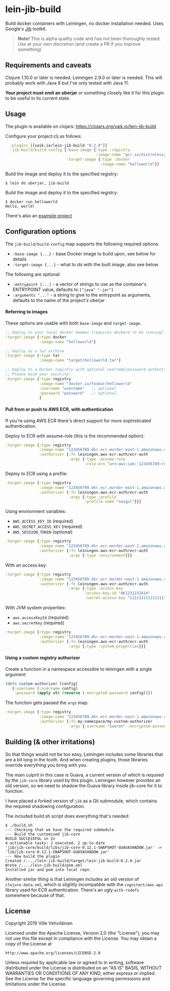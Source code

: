# lein-jib-build

Build docker containers with Leiningen, no docker installation needed. Uses Google's [Jib](https://github.com/GoogleContainerTools/jib) toolkit.

>**Note!** This is alpha quality code and has not been thoroughly tested. Use at your own discretion (and create a PR if you improve something)

## Requirements and caveats

Clojure 1.10.0 or later is needed. Leiningen 2.9.0 or later is needed. This will probably work with Java 8 but
I've only tested with Java 11.

**Your project must emit an uberjar** or something closely like it for this plugin to be useful in its current state.

## Usage

The plugin is available on clojars: https://clojars.org/vaik.io/lein-jib-build

Configure your project.clj as follows:

```clojure
  :plugins [[vaik.io/lein-jib-build "0.2.0"]]
  :jib-build/build-config {:base-image {:type :registry
                                        :image-name "gcr.io/distroless/java"}
                           :target-image {:type :docker
                                          :image-name "helloworld"}}

```

Build the image and deploy it to the specified registry:

    $ lein do uberjar, jib-build

Build the image and deploy it to the specified registry:

    $ docker run helloworld
    Hello, world!

There's also an [example project](https://github.com/vehvis/lein-jib-build/tree/master/lein-jib-build-test) 


## Configuration options

The `jib-build/build-config` map supports the following required options:
* `:base-image {...}` - base Docker image to build upon, see below for details
* `:target-image {...}` - what to do with the built image, also see below

The following are optional:
* `:entrypoint [...]` - a vector of strings to use as the container's ENTRYPOINT value, defaults to `["java" "-jar"]`
* `:arguments "..."` - a string to give to the entrypoint as arguments, defaults to the name of the project's uberjar

#### Referring to images

These options are usable with both `base-image` and `target-image`.

```clojure
;; Deploy to your local docker daemon (requires dockerd to be running)
:target-image {:type docker
               :image-name "helloworld"}
```
```clojure
;; Deploy as a tar archive
:target-image {:type tar
               :image-name "target/helloworld.tar"}
```
```clojure
;; Deploy to a Docker registry with optional username/password authentication 
;; Please mind your security!
:target-image {:type registry
               :image-name "docker.io/foobar/helloworld"
               :username "username"   ;; optional
               :password "password"   ;; optional
               }
```

#### Pull from or push to AWS ECR, with authentication

If you're using AWS ECR there's direct support for more sophisticated authentication.

Deploy to ECR with assume-role (this is the recommended option):

```clojure
:target-image {:type registry
               :image-name "123456789.dkr.ecr.mordor-east-1.amazonaws.com/helloworld"
               :authorizer {:fn leiningen.aws-ecr-auth/ecr-auth
                            :args {:type :assume-role
                                   :role-arn "arn:aws:iam::123456789:role/nazgul"}}}
```

Deploy to ECR using a profile:

```clojure
:target-image {:type registry
               :image-name "123456789.dkr.ecr.mordor-east-1.amazonaws.com/helloworld"
               :authorizer {:fn leiningen.aws-ecr-auth/ecr-auth
                            :args {:type :profile
                                   :profile-name "nazgul"}}}
```

Using environment variables:
* `AWS_ACCESS_KEY_ID`      (required)      
* `AWS_SECRET_ACCESS_KEY`  (required)
* `AWS_SESSION_TOKEN`      (optional)
```clojure
:target-image {:type registry
               :image-name "123456789.dkr.ecr.mordor-east-1.amazonaws.com/helloworld"
               :authorizer {:fn leiningen.aws-ecr-auth/ecr-auth
                            :args {:type :environment}}}
```

With an access key:
```clojure
:target-image {:type registry
               :image-name "123456789.dkr.ecr.mordor-east-1.amazonaws.com/helloworld"
               :authorizer {:fn leiningen.aws-ecr-auth/ecr-auth
                            :args {:type :access-key
                                   :access-key-id "AK1231232414"
                                   :secret-access-key "111111111111111"}}}
```

With JVM system properties:
* `aws.accessKeyId`  (required)
* `aws.secretKey`    (required)

```clojure
:target-image {:type registry
               :image-name "123456789.dkr.ecr.mordor-east-1.amazonaws.com/helloworld"
               :authorizer {:fn leiningen.aws-ecr-auth/ecr-auth
                            :args {:type :system-properties}}}
```

#### Using a custom registry authorizer

Create a function in a namespace accessible to leiningen with a single argument:

```clojure
(defn custom-authorizer [config] 
   {:username (:username config)
    :password (apply str (reverse (:encrypted-password config))})
```

The function gets passed the `args` map:

```clojure
:target-image {:type registry
               :image-name "123456789.dkr.ecr.mordor-east-1.amazonaws.com/helloworld"
               :authorizer {:fn my-namespace/my-custom-authorizer
                            :args {:username "Sauron" :encrypted-password "TERCESYREV"}}}
```

## Building (& other irritations)

So that things would not be too easy, Leiningen includes some libraries that are a bit long in the tooth. 
And when creating plugins, those libraries override everything you bring with you.

The main culprit in this case is Guava, a current version of which is required by the `jib-core` library used 
by this plugin. Leiningen however provides an old version, so we need to shadow the Guava library inside jib-core
for it to function. 

I have placed a forked version of `jib` as a Git submodule, which contains the required shadowing configuration.

The included build.sh script does everything that's needed:

```shell script
$ ./build.sh
--- Checking that we have the required submodule
--- Build the customised jib-core
BUILD SUCCESSFUL in 2s
4 actionable tasks: 2 executed, 2 up-to-date
'jib/jib-core/build/libs/jib-core-0.12.1-SNAPSHOT-GUAVASHADOW.jar' -> 'lib/jib-core-0.12.1-SNAPSHOT-GUAVASHADOW.jar'
--- Now build the plugin
Created /..../lein-jib-build/target/lein-jib-build-0.2.0.jar
Wrote /..../lein-jib-build/pom.xml
Installed jar and pom into local repo.
```

Another similar thing is that Leiningen includes an old version of `clojure.data.xml`, which is slightly incompatible
with the `cognitect/aws-api` library used for ECR authentication. There's an ugly `with-redefs` somewhere because 
of that.

## License

Copyright 2019 Ville Vehviläinen

Licensed under the Apache License, Version 2.0 (the "License");
you may not use this file except in compliance with the License.
You may obtain a copy of the License at

    http://www.apache.org/licenses/LICENSE-2.0

Unless required by applicable law or agreed to in writing, software
distributed under the License is distributed on an "AS IS" BASIS,
WITHOUT WARRANTIES OR CONDITIONS OF ANY KIND, either express or implied.
See the License for the specific language governing permissions and
limitations under the License.